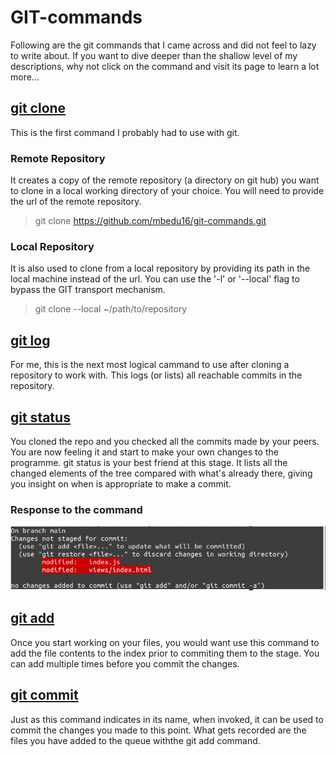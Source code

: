 # GIT-commands
Following are the git commands that I came across and did not feel to lazy to write about. If you want to dive deeper than the shallow level of my descriptions, why not click on the command and visit its page to learn a lot more...
## [git clone](https://www.git-scm.com/docs/git-clone)
This is the first command I probably had to use with git. 
### Remote Repository ###
It creates a copy of the remote repository (a directory on git hub) you want to clone in a local working directory of your choice. You will need to provide the url of the remote repository.
> git clone https://github.com/mbedu16/git-commands.git
### Local Repository ###
It is also used to clone from a local repository by providing its path in the local machine instead of the url.
You can use the '-l' or '--local' flag to bypass the GIT transport mechanism.
> git clone --local ~/path/to/repository
## [git log](https://www.git-scm.com/docs/git-log)
For me, this is the next most logical cammand to use after cloning a repository to work with. This logs (or lists) all reachable commits in the repository.
## [git status](https://www.git-scm.com/docs/git-status)
You cloned the repo and you checked all the commits made by your peers. You are now feeling it and start to make your own changes to the programme. git status is your best friend at this stage. It lists all the changed elements of the tree compared with what's already there, giving you insight on when is appropriate to make a commit.
### Response to the command
![git status command response](/gitStatus.png/?raw=true, "git status response")
## [git add](https://www.git-scm.com/docs/git-add)
Once you start working on your files, you would want use this command to add the file contents to the index prior to commiting them to the stage. You can add multiple times before you commit the changes.
## [git commit](https://www.git-scm.com/docs/git-commit)
Just as this command indicates in its name, when invoked, it can be used to commit the changes you made to this point. What gets recorded are the files you have added to the queue withthe git add command.
